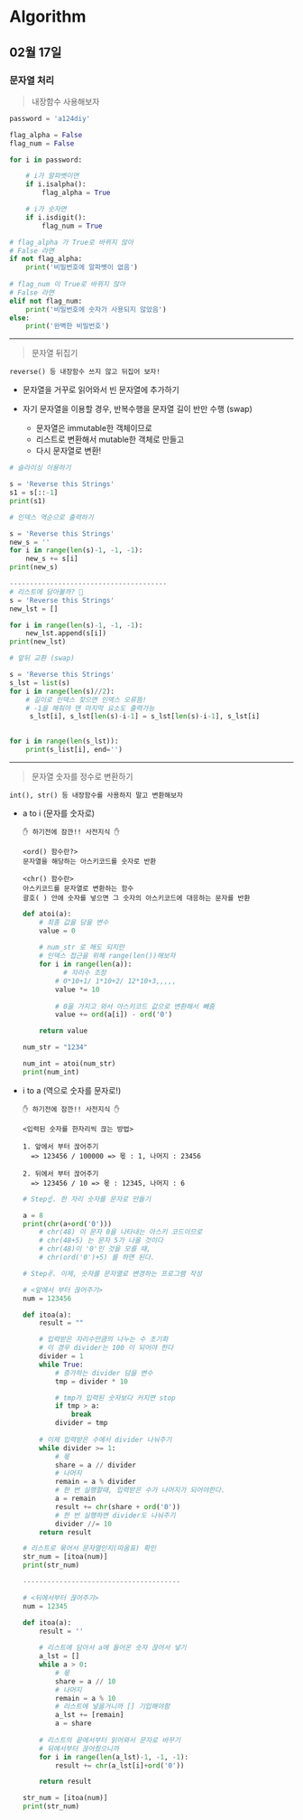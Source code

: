 # Algorithm

## 02월 17일

### 문자열 처리

> 내장함수 사용해보자

```python
password = 'a124diy'

flag_alpha = False
flag_num = False

for i in password:

    # i가 알파벳이면
    if i.isalpha():
        flag_alpha = True

    # i가 숫자면
    if i.isdigit():
        flag_num = True

# flag_alpha 가 True로 바뀌지 않아
# False 라면
if not flag_alpha:
    print('비밀번호에 알파벳이 없음')
    
# flag_num 이 True로 바뀌지 않아
# False 라면
elif not flag_num:
    print('비밀번호에 숫자가 사용되지 않았음')
else:
    print('완벽한 비밀번호')
```



---------------------------------------



> 문자열 뒤집기

`reverse() 등 내장함수 쓰지 않고 뒤집어 보자!`

- 문자열을 거꾸로 읽어와서 빈 문자열에 추가하기

- 자기 문자열을 이용할 경우, 반복수행을 문자열 길이 반만 수행 (swap)
  - 문자열은 immutable한 객체이므로
  - 리스트로 변환해서 mutable한 객체로 만들고
  - 다시 문자열로 변환!

```python
# 슬라이싱 이용하기

s = 'Reverse this Strings'
s1 = s[::-1]
print(s1)
```

```python
# 인덱스 역순으로 출력하기

s = 'Reverse this Strings'
new_s = ''
for i in range(len(s)-1, -1, -1):
    new_s += s[i]
print(new_s)

---------------------------------------
# 리스트에 담아볼까? 🤔
s = 'Reverse this Strings'
new_lst = []

for i in range(len(s)-1, -1, -1):
    new_lst.append(s[i])
print(new_lst)
```

```python
# 앞뒤 교환 (swap)

s = 'Reverse this Strings'
s_lst = list(s)
for i in range(len(s)//2):
    # 길이로 인덱스 찾으면 인덱스 오류뜸!
    # -1을 해줘야 맨 마지막 요소도 출력가능
     s_lst[i], s_lst[len(s)-i-1] = s_lst[len(s)-i-1], s_lst[i]

        
for i in range(len(s_lst)):
    print(s_list[i], end='')
```



---------------------------------------



> 문자열 숫자를 정수로 변환하기

`int(), str() 등 내장함수를 사용하지 말고 변환해보자`

- a to i (문자를 숫자로)

  ```
  ✋ 하기전에 잠깐!! 사전지식 ✋
  
  <ord() 함수란?>
  문자열을 해당하는 아스키코드를 숫자로 반환
  
  <chr() 함수란>
  아스키코드를 문자열로 변환하는 함수
  괄호( ) 안에 숫자를 넣으면 그 숫자의 아스키코드에 대응하는 문자를 반환
  ```

  ```python
  def atoi(a):
      # 최종 값을 담을 변수
      value = 0
      
      # num_str 로 해도 되지만
      # 인덱스 접근을 위해 range(len())해보자
      for i in range(len(a)):
    		# 자리수 조정
          # 0*10+1/ 1*10+2/ 12*10+3,,,,,
          value *= 10
          
          # 0을 가지고 와서 아스키코드 값으로 변환해서 빼줌
          value += ord(a[i]) - ord('0')
  
      return value
  
  num_str = "1234"
  
  num_int = atoi(num_str)
  print(num_int)
  ```

  

- i to a (역으로 숫자를 문자로!)

  ```
  ✋ 하기전에 잠깐!! 사전지식 ✋
  
  <입력된 숫자를 한자리씩 끊는 방법>
  
  1. 앞에서 부터 끊어주기
  	=> 123456 / 100000 => 몫 : 1, 나머지 : 23456
  
  2. 뒤에서 부터 끊어주기
  	=> 123456 / 10 => 몫 : 12345, 나머지 : 6
  ```
  
  ```python
  # Step☝. 한 자리 숫자를 문자로 만들기
  
  a = 8
  print(chr(a+ord('0')))
      # chr(48) 이 문자 0을 나타내는 아스키 코드이므로
      # chr(48+5) 는 문자 5가 나올 것이다
      # chr(48)이 '0'인 것을 모를 때,
      # chr(ord('0')+5) 를 하면 된다.
  ```
  
  ```python
  # Step✌. 이제, 숫자를 문자열로 변경하는 프로그램 작성
  
  # <앞에서 부터 끊어주기>
  num = 123456
  
  def itoa(a):
      result = ""
  
      # 입력받은 자리수만큼의 나누는 수 초기화
      # 이 경우 divider는 100 이 되어야 한다
      divider = 1
      while True:
          # 증가하는 divider 담을 변수
          tmp = divider * 10
  
          # tmp가 입력된 숫자보다 커지면 stop
          if tmp > a:
              break
          divider = tmp
  	
      # 이제 입력받은 수에서 divider 나눠주기
      while divider >= 1:
          # 몫
          share = a // divider
          # 나머지
          remain = a % divider
          # 한 번 실행할때, 입력받은 수가 나머지가 되어야한다.
          a = remain
          result += chr(share + ord('0'))
          # 한 번 실행하면 divider도 나눠주기
          divider //= 10
      return result
  
  # 리스트로 묶어서 문자열인지(따옴표) 확인
  str_num = [itoa(num)]
  print(str_num)
  
  ---------------------------------------
  
  # <뒤에서부터 끊어주기>
  num = 12345
  
  def itoa(a):
      result = ''
  	
      # 리스트에 담아서 a에 들어온 숫자 끊어서 넣기
      a_lst = []
      while a > 0:
          # 몫
          share = a // 10
          # 나머지
          remain = a % 10
          # 리스트에 넣을거니까 [] 기입해야함
          a_lst += [remain]
          a = share
  	
      # 리스트의 끝에서부터 읽어와서 문자로 바꾸기
      # 뒤에서부터 끊어줬으니까
      for i in range(len(a_lst)-1, -1, -1):
          result += chr(a_lst[i]+ord('0'))
  
      return result
  
  str_num = [itoa(num)]
  print(str_num)
  ```

